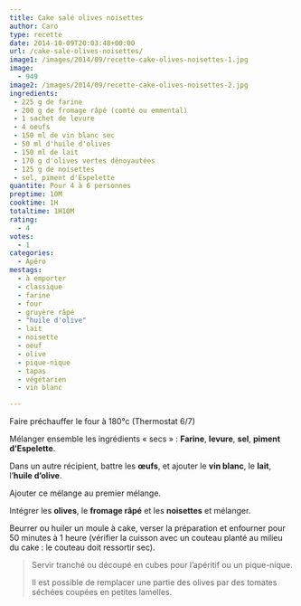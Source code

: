 ```yaml
---
title: Cake salé olives noisettes
author: Caro
type: recette
date: 2014-10-09T20:03:48+00:00
url: /cake-sale-olives-noisettes/
image1: /images/2014/09/recette-cake-olives-noisettes-1.jpg
image:
  - 949
image2: /images/2014/09/recette-cake-olives-noisettes-2.jpg
ingredients:
 - 225 g de farine
 - 200 g de fromage râpé (comté ou emmental)
 - 1 sachet de levure
 - 4 oeufs
 - 150 ml de vin blanc sec
 - 50 ml d'huile d'olives
 - 150 ml de lait
 - 170 g d'olives vertes dénoyautées
 - 125 g de noisettes
 - sel, piment d'Espelette
quantite: Pour 4 à 6 personnes
preptime: 10M
cooktime: 1H
totaltime: 1H10M
rating:
  - 4
votes:
  - 1
categories:
  - Apéro
mestags:
  - à emporter
  - classique
  - farine
  - four
  - gruyère râpé
  - "huile d'olive"
  - lait
  - noisette
  - oeuf
  - olive
  - pique-nique
  - tapas
  - végétarien
  - vin blanc

---
```

Faire préchauffer le four à 180°c (Thermostat 6/7)

Mélanger ensemble les ingrédients « secs » : **Farine**, **levure**, **sel**, **piment d&rsquo;Espelette**.

Dans un autre récipient, battre les **œufs**, et ajouter le **vin blanc**, le **lait**, l&rsquo;**huile d&rsquo;olive**.

Ajouter ce mélange au premier mélange.

Intégrer les **olives**, le **fromage râpé** et les **noisettes** et mélanger.

Beurrer ou huiler un moule à cake, verser la préparation et enfourner pour 50 minutes à 1 heure (vérifier la cuisson avec un couteau planté au milieu du cake : le couteau doit ressortir sec).

> Servir tranché ou découpé en cubes pour l&rsquo;apéritif ou un pique-nique.
>
> Il est possible de remplacer une partie des olives par des tomates séchées coupées en petites lamelles.

